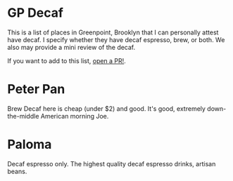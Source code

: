 # GP Decaf

This is a list of places in Greenpoint, Brooklyn that I can personally attest have decaf. I specify whether they have decaf espresso, brew, or both. We also may provide a mini review of the decaf.

If you want to add to this list, [open a PR!](https://github.com/mathslug/gpdecaf.info/tree/main).

# Peter Pan

Brew Decaf here is cheap (under $2) and good. It's good, extremely down-the-middle American morning Joe.

# Paloma

Decaf espresso only. The highest quality decaf espresso drinks, artisan beans.

